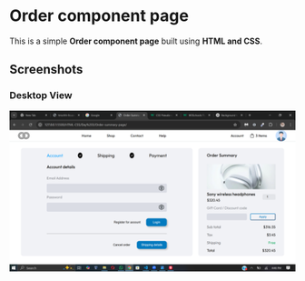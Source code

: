 # Order component page

This is a simple **Order component page** built using **HTML and CSS**.

## Screenshots

### **Desktop View**

![Screenshot (236)](<Screenshot (236).png>)
